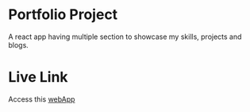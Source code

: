 
# Portfolio Project

A react app having multiple section to showcase my skills, projects and blogs.

# Live Link

Access this [webApp](https://ashishbansal-portfolio.netlify.app/)
